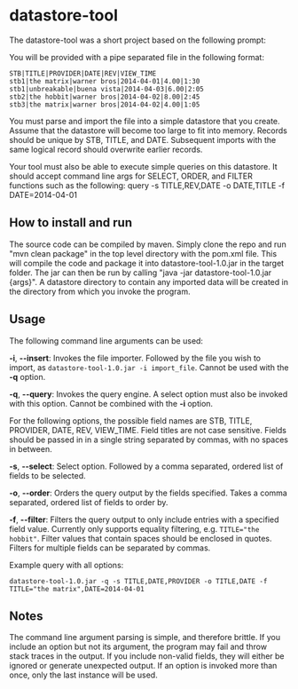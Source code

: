 # datastore-tool

The datastore-tool was a short project based on the following prompt:

You will be provided with a pipe separated file in the following format:
```
STB|TITLE|PROVIDER|DATE|REV|VIEW_TIME
stb1|the matrix|warner bros|2014-04-01|4.00|1:30
stb1|unbreakable|buena vista|2014-04-03|6.00|2:05
stb2|the hobbit|warner bros|2014-04-02|8.00|2:45
stb3|the matrix|warner bros|2014-04-02|4.00|1:05
```

You must parse and import the file into a simple datastore that you create.  Assume that the datastore will become too large to fit into memory.  Records should be unique by STB, TITLE, and DATE.  Subsequent imports with the same logical record should overwrite earlier records.

Your tool must also be able to execute simple queries on this datastore.  It should accept command line args for SELECT, ORDER, and FILTER functions such as the following:
query -s TITLE,REV,DATE -o DATE,TITLE -f DATE=2014-04-01


## How to install and run

The source code can be compiled by maven.  Simply clone the repo and run "mvn clean package" in the top level directory with the pom.xml file.  This will compile the code and package it into datastore-tool-1.0.jar in the target folder.  The jar can then be run by calling "java -jar datastore-tool-1.0.jar {args}".  A datastore directory to contain any imported data will be created in the directory from which you invoke the program.

## Usage

The following command line arguments can be used:

**-i**, **--insert**:  Invokes the file importer.  Followed by the file you wish to import, as `datastore-tool-1.0.jar -i import_file`.  Cannot be used with the **-q** option.

**-q**, **--query**:  Invokes the query engine.  A select option must also be invoked with this option.  Cannot be combined with the **-i** option.

For the following options, the possible field names are STB, TITLE, PROVIDER, DATE, REV, VIEW_TIME.  Field titles are not case sensitive.  Fields should be passed in in a single string separated by commas, with no spaces in between.

**-s**, **--select**:  Select option. Followed by a comma separated, ordered list of fields to be selected.

**-o**, **--order**:  Orders the query output by the fields specified.  Takes a comma separated, ordered list of fields to order by.

**-f**, **--filter**:  Filters the query output to only include entries with a specified field value.  Currently only supports equality filtering, e.g. `TITLE="the hobbit"`.  Filter values that contain spaces should be enclosed in quotes.  Filters for multiple fields can be separated by commas.

Example query with all options:
```
datastore-tool-1.0.jar -q -s TITLE,DATE,PROVIDER -o TITLE,DATE -f TITLE="the matrix",DATE=2014-04-01
```

## Notes

The command line argument parsing is simple, and therefore brittle.  If you include an option but not its argument, the program may fail and throw stack traces in the output.  If you include non-valid fields, they will either be ignored or generate unexpected output.  If an option is invoked more than once, only the last instance will be used.

